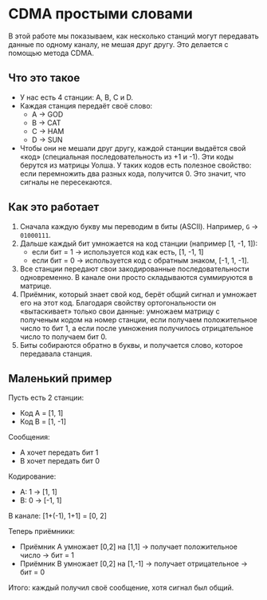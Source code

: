 # CDMA простыми словами

В этой работе мы показываем, как несколько станций могут передавать данные по одному каналу, не мешая друг другу. Это делается с помощью метода CDMA.

## Что это такое
- У нас есть 4 станции: A, B, C и D.
- Каждая станция передаёт своё слово: 
  - A → GOD
  - B → CAT
  - C → HAM
  - D → SUN
- Чтобы они не мешали друг другу, каждой станции выдаётся свой «код» (специальная последовательность из +1 и -1). Эти коды берутся из матрицы Уолша. У таких кодов есть полезное свойство: если перемножить два разных кода, получится 0. Это значит, что сигналы не пересекаются.

## Как это работает
1. Сначала каждую букву мы переводим в биты (ASCII). Например, `G` → `01000111`.
2. Дальше каждый бит умножается на код станции (например [1, -1, 1]):
   - если бит = 1 → используется код как есть, [1, -1, 1]
   - если бит = 0 → используется код с обратным знаком, [-1, 1, -1].
3. Все станции передают свои закодированные последовательности одновременно. В канале они просто складываются суммируются в матрице.
4. Приёмник, который знает свой код, берёт общий сигнал и умножает его на этот код. Благодаря свойству ортогональности он «вытаскивает» только свои данные: умножаем матрицу с полученым кодом на номер станции, если получаем положительное число то бит 1, а если после умножения получилось отрицательное число то получаем бит 0.
5. Биты собираются обратно в буквы, и получается слово, которое передавала станция.

## Маленький пример
Пусть есть 2 станции:
- Код A = [1, 1]
- Код B = [1, -1]

Сообщения:
- A хочет передать бит 1
- B хочет передать бит 0

Кодирование:
- A: 1 → [1, 1]
- B: 0 → [-1, 1]

В канале: [1+(-1), 1+1] = [0, 2]

Теперь приёмники:
- Приёмник A умножает [0,2] на [1,1] → получает положительное число → бит = 1
- Приёмник B умножает [0,2] на [1,-1] → получает отрицательное → бит = 0

Итого: каждый получил своё сообщение, хотя сигнал был общий.
